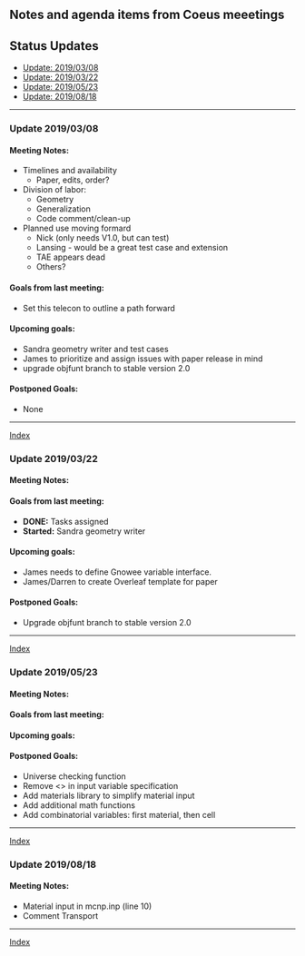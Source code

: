 ## Notes and agenda items from Coeus meeetings


<a name="top">

## Status Updates

* [Update: 2019/03/08](#update-20190308)
* [Update: 2019/03/22](#update-20190322)
* [Update: 2019/05/23](#update-20190523)
* [Update: 2019/08/18](#update-20190818)

***

### Update 2019/03/08 

#### Meeting Notes:
 - Timelines and availability
   - Paper, edits, order?
 - Division of labor:
   - Geometry
   - Generalization
   - Code comment/clean-up
 - Planned use moving formard
   - Nick (only needs V1.0, but can test)
   - Lansing - would be a great test case and extension
   - TAE appears dead
   - Others?
 
#### Goals from last meeting:
 - Set this telecon to outline a path forward
 
#### Upcoming goals:
 - Sandra geometry writer and test cases
 - James to prioritize and assign issues with paper release in mind
 - upgrade objfunt branch to stable version 2.0

#### Postponed Goals: 
 - None

***
[Index](#top)

### Update 2019/03/22 

#### Meeting Notes:
  
 
#### Goals from last meeting:
  - **DONE:** Tasks assigned
  - **Started:** Sandra geometry writer
 
#### Upcoming goals:
  - James needs to define Gnowee variable interface.
  - James/Darren to create Overleaf template for paper

#### Postponed Goals: 
  - Upgrade objfunt branch to stable version 2.0

***
[Index](#top)

### Update 2019/05/23 

#### Meeting Notes:
  
 
#### Goals from last meeting:
 
#### Upcoming goals:

#### Postponed Goals: 
  - Universe checking function
  - Remove <> in input variable specification
  - Add materials library to simplify material input
  - Add additional math functions
  - Add combinatorial variables: first material, then cell

***
[Index](#top)

### Update 2019/08/18 

#### Meeting Notes:
  - Material input in mcnp.inp (line 10)
  - Comment Transport 

***
[Index](#top)
